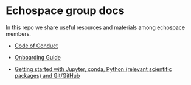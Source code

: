 # Echospace group docs

In this repo we share useful resources and materials among echospace members.

- [Code of Conduct](https://github.com/uw-echospace/group_docs/edit/main/coc.md)

- [Onboarding Guide](https://github.com/uw-echospace/group_docs/edit/main/Onboarding.md)

- [Getting started with Jupyter, conda, Python (relevant scientific packages) and Git/GitHub](conda_jupyterlab.md)
